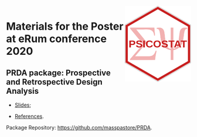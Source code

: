<img src="https://user-images.githubusercontent.com/20061736/84913063-626df380-b0ba-11ea-8781-dbff9962e2c0.png" align="right" alt="" width="200" />
<img src="https://github.com/angeella/eRum_2020/blob/master/Slides/Psicostat_hexagon.svg" align="right" alt="" width="180" />

# Materials for the Poster at eRum conference 2020

## PRDA package: Prospective and Retrospective Design Analysis

 - [Slides](https://github.com/angeella/eRum_2020/blob/master/Slides/Slides_eRum2020_AA.Rmd);
 
 - [References](https://github.com/angeella/eRum_2020/tree/master/References).
 
 Package Repository: https://github.com/masspastore/PRDA.
 
